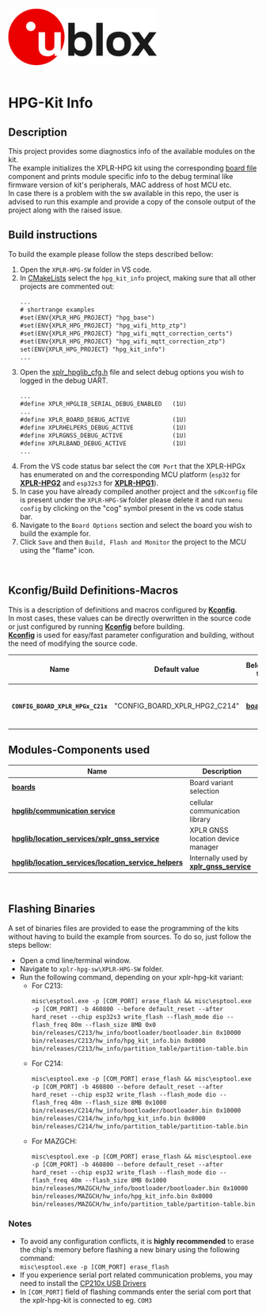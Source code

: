 ![u-blox](./../../../media/shared/logos/ublox_logo.jpg)
<br>
<br>

# HPG-Kit Info

## Description
This project provides some diagnostics info of the available modules on the kit.<br>
The example initializes the XPLR-HPG kit using the corresponding [board file](./../../../components/boards/) component and prints module specific info to the debug terminal like firmware version of kit's peripherals, MAC address of host MCU etc.<br>
In case there is a problem with the sw available in this repo, the user is advised to run this example and provide a copy of the console output of the project along with the raised issue.
<br>

## Build instructions
To build the example please follow the steps described bellow:

1. Open the `XPLR-HPG-SW` folder in VS code.
2. In [CMakeLists](./../../../CMakeLists.txt) select the `hpg_kit_info` project, making sure that all other projects are commented out:
   ```
   ...
   # shortrange examples
   #set(ENV{XPLR_HPG_PROJECT} "hpg_base")
   #set(ENV{XPLR_HPG_PROJECT} "hpg_wifi_http_ztp")
   #set(ENV{XPLR_HPG_PROJECT} "hpg_wifi_mqtt_correction_certs")
   #set(ENV{XPLR_HPG_PROJECT} "hpg_wifi_mqtt_correction_ztp")
   set(ENV{XPLR_HPG_PROJECT} "hpg_kit_info")
   ...
   ```
3. Open the [xplr_hpglib_cfg.h](./../../../components/hpglib/xplr_hpglib_cfg.h) file and select debug options you wish to logged in the debug UART.
   ```
   ...
   #define XPLR_HPGLIB_SERIAL_DEBUG_ENABLED   (1U)
   ...
   #define XPLR_BOARD_DEBUG_ACTIVE            (1U)
   #define XPLRHELPERS_DEBUG_ACTIVE           (1U)
   #define XPLRGNSS_DEBUG_ACTIVE              (1U)
   #define XPLRLBAND_DEBUG_ACTIVE             (1U)
   ...
   ```
4. From the VS code status bar select the `COM Port` that the XPLR-HPGx has enumerated on and the corresponding MCU platform (`esp32` for **[XPLR-HPG2](https://www.u-blox.com/en/product/xplr-hpg-2)** and `esp32s3` for **[XPLR-HPG1](https://www.u-blox.com/en/product/xplr-hpg-1)**).
5. In case you have already compiled another project and the `sdKconfig` file is present under the `XPLR-HPG-SW` folder please delete it and run `menu config` by clicking on the "cog" symbol present in the vs code status bar.
6. Navigate to the `Board Options` section and select the board you wish to build the example for.
7. Click `Save` and then `Build, Flash and Monitor` the project to the MCU using the "flame" icon.
<br>

## Kconfig/Build Definitions-Macros
This is a description of definitions and macros configured by **[Kconfig](./../../../docs/README_kconfig.md)**.\
In most cases, these values can be directly overwritten in the source code or just configured by running **[Kconfig](./../../../docs/README_kconfig.md)** before building.\
**[Kconfig](./../../../docs/README_kconfig.md)** is used for easy/fast parameter configuration and building, without the need of modifying the source code.

Name | Default value | Belongs to | Description | Manual overwrite notes
--- | --- | --- | --- | ---
**`CONFIG_BOARD_XPLR_HPGx_C21x`** | "CONFIG_BOARD_XPLR_HPG2_C214" | **[boards](./../../../components/boards)** | Board variant to build firmware for.|

## Modules-Components used

Name | Description
--- | ---
**[boards](./../../../components/boards)** | Board variant selection
**[hpglib/communication service](./../../../components/hpglib/src/com_service)** | cellular communication library
**[hpglib/location_services/xplr_gnss_service](./../../../components/hpglib/src/location_service/gnss_service/)** | XPLR GNSS location device manager
**[hpglib/location_services/location_service_helpers](./../../../components/hpglib/src/location_service/location_service_helpers/)** | Internally used by **[xplr_gnss_service](./../../../components/hpglib/src/location_service/gnss_service/)**
<br>

## Flashing Binaries
A set of binaries files are provided to ease the programming of the kits without having to build the example from sources. To do so, just follow the steps bellow:
- Open a cmd line/terminal window.
- Navigate to `xplr-hpg-sw\XPLR-HPG-SW` folder.
- Run the following command, depending on your xplr-hpg-kit variant:
   - For C213:<br>
      ```
      misc\esptool.exe -p [COM_PORT] erase_flash && misc\esptool.exe -p [COM_PORT] -b 460800 --before default_reset --after hard_reset --chip esp32s3 write_flash --flash_mode dio --flash_freq 80m --flash_size 8MB 0x0 bin/releases/C213/hw_info/bootloader/bootloader.bin 0x10000 bin/releases/C213/hw_info/hpg_kit_info.bin 0x8000 bin/releases/C213/hw_info/partition_table/partition-table.bin
      ```
   - For C214:<br>
      ```
      misc\esptool.exe -p [COM_PORT] erase_flash && misc\esptool.exe -p [COM_PORT] -b 460800 --before default_reset --after hard_reset --chip esp32 write_flash --flash_mode dio --flash_freq 40m --flash_size 8MB 0x1000 bin/releases/C214/hw_info/bootloader/bootloader.bin 0x10000 bin/releases/C214/hw_info/hpg_kit_info.bin 0x8000 bin/releases/C214/hw_info/partition_table/partition-table.bin
      ```
   - For MAZGCH:<br>
      ```
      misc\esptool.exe -p [COM_PORT] erase_flash && misc\esptool.exe -p [COM_PORT] -b 460800 --before default_reset --after hard_reset --chip esp32 write_flash --flash_mode dio --flash_freq 40m --flash_size 8MB 0x1000 bin/releases/MAZGCH/hw_info/bootloader/bootloader.bin 0x10000 bin/releases/MAZGCH/hw_info/hpg_kit_info.bin 0x8000 bin/releases/MAZGCH/hw_info/partition_table/partition-table.bin
      ```
### Notes
- To avoid any configuration conflicts, it is **highly recommended** to erase the chip's memory before flashing a new binary using the following command:<br>
   `misc\esptool.exe -p [COM_PORT] erase_flash`
- If you experience serial port related communication problems, you may need to install the [CP210x USB Drivers](https://www.silabs.com/developers/usb-to-uart-bridge-vcp-drivers?tab=overview)
- In `[COM_PORT]` field of flashing commands enter the serial com port that the xplr-hpg-kit is connected to eg. `COM3`
